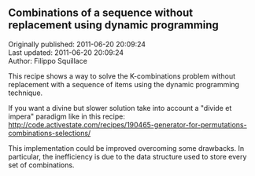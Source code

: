 ## Combinations of a sequence without replacement using dynamic programming  
Originally published: 2011-06-20 20:09:24  
Last updated: 2011-06-20 20:09:24  
Author: Filippo Squillace  
  
This recipe shows a way to solve the K-combinations problem without replacement with a sequence of items using the dynamic programming technique.

If you want a divine but slower solution take into account a "divide et impera" paradigm like in this recipe: http://code.activestate.com/recipes/190465-generator-for-permutations-combinations-selections/

This implementation could be improved overcoming some drawbacks. In particular, the inefficiency is due to the data structure used to store every set of combinations.
